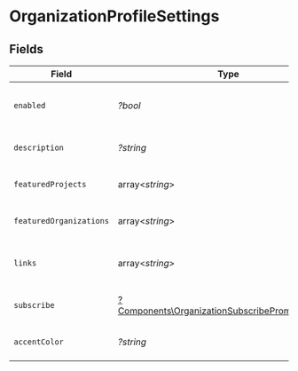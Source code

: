 # OrganizationProfileSettings


## Fields

| Field                                                                                                               | Type                                                                                                                | Required                                                                                                            | Description                                                                                                         |
| ------------------------------------------------------------------------------------------------------------------- | ------------------------------------------------------------------------------------------------------------------- | ------------------------------------------------------------------------------------------------------------------- | ------------------------------------------------------------------------------------------------------------------- |
| `enabled`                                                                                                           | *?bool*                                                                                                             | :heavy_minus_sign:                                                                                                  | If this organization has a profile enabled                                                                          |
| `description`                                                                                                       | *?string*                                                                                                           | :heavy_minus_sign:                                                                                                  | A description of the organization                                                                                   |
| `featuredProjects`                                                                                                  | array<*string*>                                                                                                     | :heavy_minus_sign:                                                                                                  | A list of featured projects                                                                                         |
| `featuredOrganizations`                                                                                             | array<*string*>                                                                                                     | :heavy_minus_sign:                                                                                                  | A list of featured organizations                                                                                    |
| `links`                                                                                                             | array<*string*>                                                                                                     | :heavy_minus_sign:                                                                                                  | A list of links associated with the organization                                                                    |
| `subscribe`                                                                                                         | [?Components\OrganizationSubscribePromoteSettings](../../Models/Components/OrganizationSubscribePromoteSettings.md) | :heavy_minus_sign:                                                                                                  | Subscription promotion settings                                                                                     |
| `accentColor`                                                                                                       | *?string*                                                                                                           | :heavy_minus_sign:                                                                                                  | Accent color for the organization                                                                                   |